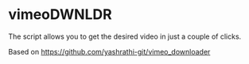 # vimeoDWNLDR

The script allows you to get the desired video in just a couple of clicks.


Based on
        https://github.com/yashrathi-git/vimeo_downloader

